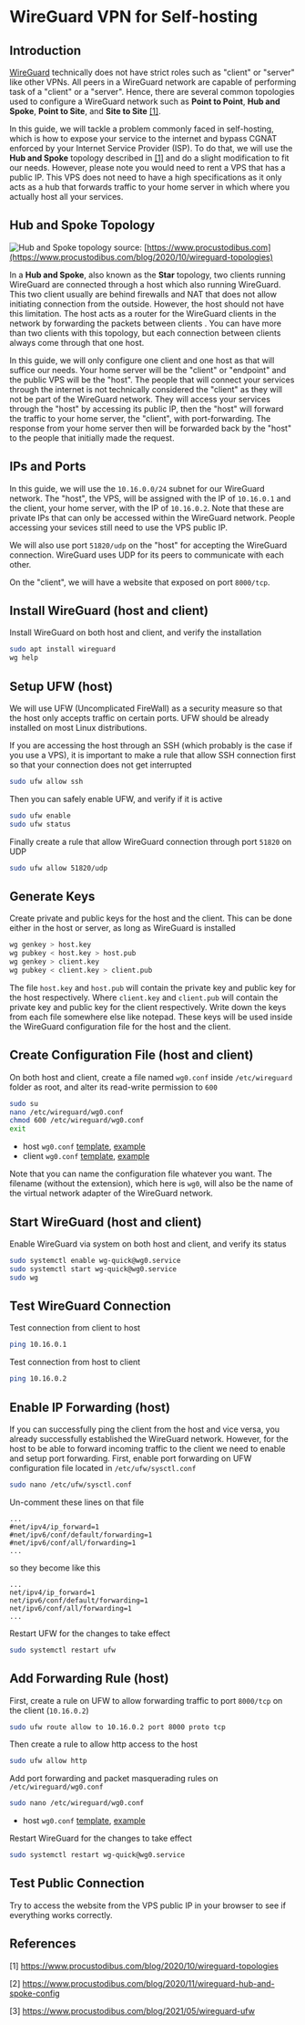 # WireGuard VPN for Self-hosting

## Introduction

[WireGuard](https://www.wireguard.com/) technically does not have strict roles such as "client" or "server" like other VPNs. All peers in a WireGuard network are capable of performing task of a "client" or a "server". Hence, there are several common topologies used to configure a WireGuard network such as **Point to Point**, **Hub and Spoke**, **Point to Site**, and **Site to Site** [[1]](https://www.procustodibus.com/blog/2020/10/wireguard-topologies). 

In this guide, we will tackle a problem commonly faced in self-hosting, which is how to expose your service to the internet and bypass CGNAT enforced by your Internet Service Provider (ISP). To do that, we will use the **Hub and Spoke** topology described in [[1]](https://www.procustodibus.com/blog/2020/10/wireguard-topologies) and do a slight modification to fit our needs. However, please note you would need to rent a VPS that has a public IP. This VPS does not need to have a high specifications as it only acts as a hub that forwards traffic to your home server in which where you actually host all your services.

## Hub and Spoke Topology

![Hub and Spoke topology](https://www.procustodibus.com/images/blog/wireguard-topologies/hub-and-spoke-complex.svg)
source: [https://www.procustodibus.com](https://www.procustodibus.com/blog/2020/10/wireguard-topologies)

In a **Hub and Spoke**, also known as the **Star** topology, two clients running WireGuard are connected through a host which also running WireGuard. This two client usually are behind firewalls and NAT that does not allow initiating connection from the outside. However, the host should not have this limitation. The host acts as a router for the WireGuard clients in the network by forwarding the packets between clients . You can have more than two clients with this topology, but each connection between clients always come through that one host.

In this guide, we will only configure one client and one host as that will suffice our needs. Your home server will be the "client" or "endpoint" and the public VPS will be the "host". The people that will connect your services through the internet is not technically considered the "client" as they will not be part of the WireGuard network. They will access your services through the "host" by accessing its public IP, then the "host" will forward the traffic to your home server, the "client", with port-forwarding. The response from your home server then will be forwarded back by the "host" to the people that initially made the request.

## IPs and Ports

In this guide, we will use the `10.16.0.0/24` subnet for our WireGuard network. The "host", the VPS, will be assigned with the IP of `10.16.0.1` and the client, your home server, with the IP of  `10.16.0.2`. Note that these are private IPs that can only be accessed within the WireGuard network. People accessing your sevices still need to use the VPS public IP.

We will also use port `51820/udp` on the "host" for accepting the WireGuard connection. WireGuard uses UDP for its peers to communicate with each other.

On the "client", we will have a website that exposed on port `8000/tcp`.


## Install WireGuard (host and client)

Install WireGuard on both host and client, and verify the installation

```bash
sudo apt install wireguard
wg help
```

## Setup UFW (host)

We will use UFW (Uncomplicated FireWall) as a security measure so that the host only accepts traffic on certain ports. UFW should be already installed on most Linux distributions.

If you are accessing the host through an SSH (which probably is the case if you use a VPS), it is important to make a rule that allow SSH connection first so that your connection does not get interrupted
```bash
sudo ufw allow ssh
```

Then you can safely enable UFW, and verify if it is active
```bash
sudo ufw enable
sudo ufw status
```

Finally create a rule that allow WireGuard connection through port `51820` on UDP
```bash
sudo ufw allow 51820/udp
```

## Generate Keys

Create private and public keys for the host and the client. This can be done either in the host or server, as long as WireGuard is installed
```bash
wg genkey > host.key
wg pubkey < host.key > host.pub
wg genkey > client.key
wg pubkey < client.key > client.pub
```

The file `host.key` and `host.pub` will contain the private key and public key for the host respectively. Where `client.key` and `client.pub` will contain the private key and public key for the client respectively. Write down the keys from each file somewhere else like notepad. These keys will be used inside the WireGuard configuration file for the host and the client.

## Create Configuration File (host and client)

On both host and client, create a file named `wg0.conf` inside `/etc/wireguard` folder as root, and alter its read-write permission to `600`
```bash
sudo su
nano /etc/wireguard/wg0.conf
chmod 600 /etc/wireguard/wg0.conf
exit
```

- host `wg0.conf` [template](https://github.com/renaism/wg-selfhost/blob/main/config/host/wg0-basic.conf.template), [example](https://github.com/renaism/wg-selfhost/blob/main/config/host/wg0-basic.conf)
- client `wg0.conf` [template](https://github.com/renaism/wg-selfhost/blob/main/config/client/wg0.conf.template), [example](https://github.com/renaism/wg-selfhost/blob/main/config/client/wg0.conf)

Note that you can name the configuration file whatever you want. The filename (without the extension), which here is `wg0`, will also be the name of the virtual network adapter of the WireGuard network.

## Start WireGuard (host and client)

Enable WireGuard via system on both host and client, and verify its status
```bash
sudo systemctl enable wg-quick@wg0.service
sudo systemctl start wg-quick@wg0.service
sudo wg
```

## Test WireGuard Connection
Test connection from client to host
```bash
ping 10.16.0.1
```

Test connection from host to client
```bash
ping 10.16.0.2
```

## Enable IP Forwarding (host)
If you can successfully ping the client from the host and vice versa, you already successfully established the WireGuard network. However, for the host to be able to forward incoming traffic to the client we need to enable and setup port forwarding. First, enable port forwarding on UFW configuration file located in `/etc/ufw/sysctl.conf`
```bash
sudo nano /etc/ufw/sysctl.conf
```

Un-comment these lines on that file
```
...
#net/ipv4/ip_forward=1
#net/ipv6/conf/default/forwarding=1
#net/ipv6/conf/all/forwarding=1
...
```

so they become like this
```
...
net/ipv4/ip_forward=1
net/ipv6/conf/default/forwarding=1
net/ipv6/conf/all/forwarding=1
...
```

Restart UFW for the changes to take effect
```bash
sudo systemctl restart ufw
```

## Add Forwarding Rule (host)

First, create a rule on UFW to allow forwarding traffic to port `8000/tcp` on the client (`10.16.0.2`)
```bash
sudo ufw route allow to 10.16.0.2 port 8000 proto tcp
```

Then create a rule to allow http access to the host
```bash
sudo ufw allow http
```

Add port forwarding and packet masquerading rules on `/etc/wireguard/wg0.conf`
```bash
sudo nano /etc/wireguard/wg0.conf
```

- host `wg0.conf` [template](https://github.com/renaism/wg-selfhost/blob/main/config/host/wg0-complete.conf.template), [example](https://github.com/renaism/wg-selfhost/blob/main/config/host/wg0-complete.conf)

Restart WireGuard for the changes to take effect
```bash
sudo systemctl restart wg-quick@wg0.service
```

## Test Public Connection
Try to access the website from the VPS public IP in your browser to see if everything works correctly.


## References
[1] https://www.procustodibus.com/blog/2020/10/wireguard-topologies

[2] https://www.procustodibus.com/blog/2020/11/wireguard-hub-and-spoke-config

[3] https://www.procustodibus.com/blog/2021/05/wireguard-ufw
